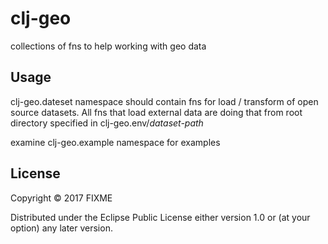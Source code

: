 # clj-geo

collections of fns to help working with geo data

## Usage

clj-geo.dateset namespace should contain fns for load / transform of open source datasets. All fns that load external data are doing that from root directory specified in clj-geo.env/*dataset-path*

examine clj-geo.example namespace for examples

## License

Copyright © 2017 FIXME

Distributed under the Eclipse Public License either version 1.0 or (at
your option) any later version.

